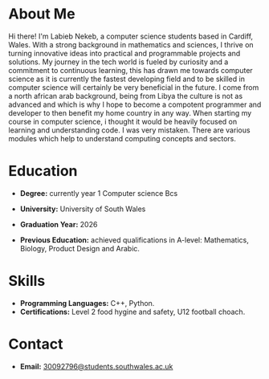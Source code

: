 # About Me

Hi there! I'm Labieb Nekeb, a computer science students based in Cardiff, Wales. With a strong background in mathematics and sciences, I thrive on turning innovative ideas into practical and programmable projects and solutions. My journey in the tech world is fueled by curiosity and a commitment to continuous learning, this has drawn me towards computer science as it is currently the fastest developing field and to be skilled in computer science will certainly be very beneficial in the future. I come from a north african arab background, being from Libya the culture is not as advanced and which is why I hope to become a compotent programmer and developer to then benefit my home country in any way. When starting my course in computer science, i thought it would be heavily focused on learning and understanding code. I was very mistaken. There are various modules which help to understand computing concepts and sectors.

# Education

- **Degree:** currently year 1 Computer science Bcs
- **University:** University of South Wales
- **Graduation Year:** 2026

- **Previous Education:** achieved qualifications in A-level: Mathematics, Biology, Product Design and Arabic.
  
# Skills

- **Programming Languages:** C++, Python.
- **Certifications:** Level 2 food hygine and safety, U12 football choach.

# Contact

- **Email:** 30092796@students.southwales.ac.uk

